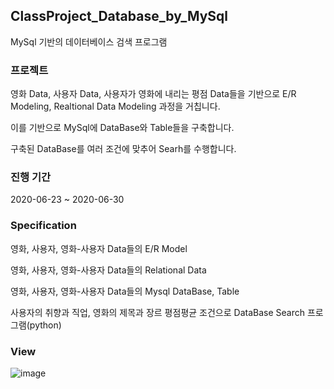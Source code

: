 ## ClassProject_Database_by_MySql

MySql 기반의 데이터베이스 검색 프로그램


### 프로젝트

영화 Data, 사용자 Data, 사용자가 영화에 내리는 평점 Data들을 기반으로 E/R Modeling, Realtional Data Modeling 과정을 거칩니다.

이를 기반으로 MySql에 DataBase와 Table들을 구축합니다.

구축된 DataBase를 여러 조건에 맞추어 Searh를 수행합니다.



### 진행 기간
2020-06-23 ~ 2020-06-30


### Specification

영화, 사용자, 영화-사용자 Data들의 E/R Model

영화, 사용자, 영화-사용자 Data들의 Relational Data

영화, 사용자, 영화-사용자 Data들의 Mysql DataBase, Table

사용자의 취향과 직업, 영화의 제목과 장르 평점평균 조건으로 DataBase Search 프로그램(python)


### View

![image](https://user-images.githubusercontent.com/44837403/181671797-865b01a5-ff48-4ccf-bf96-704fc9ba15ef.png)
